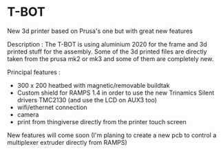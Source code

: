 # T-BOT
New 3d printer based on Prusa's one but with great new features

Description : The T-BOT is using aluminium 2020 for the frame and 3d printed stuff for the assembly.
Some of the 3d printed files are directly taken from the prusa mk2 or mk3 and some of them are completely new.

Principal features :
- 300 x 200 heatbed with magnetic/removable buildtak
- Custom shield for RAMPS 1.4 in order to use the new Trinamics Silent drivers TMC2130 (and use the LCD on AUX3 too)
- wifi/ethernet connection
- camera
- print from thingiverse directly from the printer touch screen

New features will come soon (I'm planing to create a new pcb to control a multiplexer extruder directly from RAMPS)
